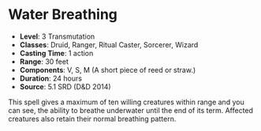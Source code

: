 # Water Breathing

- **Level**: 3 Transmutation
- **Classes**: Druid, Ranger, Ritual Caster, Sorcerer, Wizard
- **Casting Time**: 1 action
- **Range**: 30 feet
- **Components**: V, S, M (A short piece of reed or straw.)
- **Duration**: 24 hours
- **Source**: 5.1 SRD (D&D 2014)

This spell gives a maximum of ten willing creatures within range and you can see, the ability to breathe underwater until the end of its term. Affected creatures also retain their normal breathing pattern.

